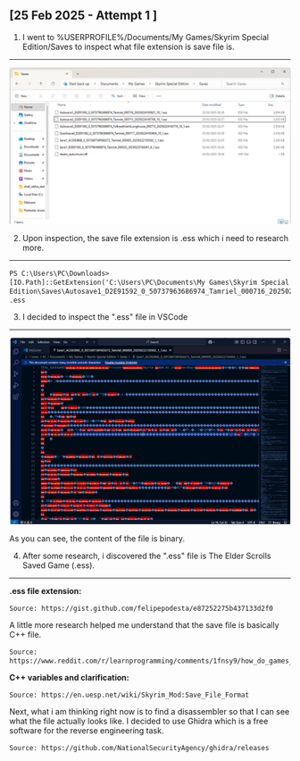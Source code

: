 [25 Feb 2025 - Attempt 1 ]
---

1. I went to %USERPROFILE%/Documents/My Games/Skyrim Special Edition/Saves to inspect what file extension is save file is.
---

![alt text](image.png)

2. Upon inspection, the save file extension is .ess which i need to research more.
---
```
PS C:\Users\PC\Downloads> [IO.Path]::GetExtension('C:\Users\PC\Documents\My Games\Skyrim Special Edition\Saves\Autosave1_D2E91592_0_50737963686974_Tamriel_000716_20250224193821_10_1.ess')
.ess
```

3. I decided to inspect the ".ess" file in VSCode
---
![alt text](image-1.png)

As you can see, the content of the file is binary.

4. After some research, i discovered the ".ess" file is The Elder Scrolls Saved Game (.ess). 
---

**.ess file extension:**

```
Source: https://gist.github.com/felipepodesta/e87252275b437133d2f0
```

A little more research helped me understand that the save file is basically C++ file.

```
Source: https://www.reddit.com/r/learnprogramming/comments/1fnsy9/how_do_games_like_skyrim_handle_saves/
```
**C++ variables and clarification:**

```
Source: https://en.uesp.net/wiki/Skyrim_Mod:Save_File_Format
```

Next, what i am thinking right now is to find a disassembler so that I can see what the file actually looks like. I decided to use Ghidra which is a free software for the reverse engineering task.

```
Source: https://github.com/NationalSecurityAgency/ghidra/releases
```










